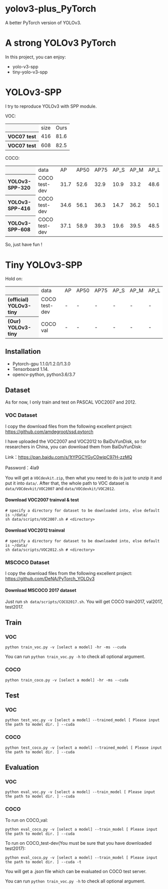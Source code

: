 # yolov3-plus_PyTorch
A better PyTorch version of YOLOv3. 
# A strong YOLOv3 PyTorch

In this project, you can enjoy: 
- yolo-v3-spp
- tiny-yolo-v3-spp

# YOLOv3-SPP
I try to reproduce YOLOv3 with SPP module.

VOC:

<table><tbody>
<tr><th align="left" bgcolor=#f8f8f8> </th>     <td bgcolor=white> size </td> <td bgcolor=white> Ours </td></tr>
<tr><th align="left" bgcolor=#f8f8f8> VOC07 test</th> <td bgcolor=white> 416 </td> <td bgcolor=white> 81.6 </td></tr>
<tr><th align="left" bgcolor=#f8f8f8> VOC07 test</th> <td bgcolor=white> 608 </td> <td bgcolor=white> 82.5 </td></tr>
</table></tbody>

COCO:

<table><tbody>
<tr><th align="left" bgcolor=#f8f8f8> </th>     <td bgcolor=white> data </td><td bgcolor=white> AP </td><td bgcolor=white> AP50 </td><td bgcolor=white> AP75 </td><td bgcolor=white> AP_S </td><td bgcolor=white> AP_M </td><td bgcolor=white> AP_L </td></tr>

<tr><th align="left" bgcolor=#f8f8f8> YOLOv3-SPP-320</th><td bgcolor=white> COCO test-dev </td><td bgcolor=white> 31.7 </td><td bgcolor=white> 52.6 </td><td bgcolor=white> 32.9 </td><td bgcolor=white> 10.9 </td><td bgcolor=white> 33.2 </td><td bgcolor=white> 48.6 </td></tr>

<tr><th align="left" bgcolor=#f8f8f8> YOLOv3-SPP-416</th><td bgcolor=white> COCO test-dev </td><td bgcolor=white> 34.6 </td><td bgcolor=white> 56.1 </td><td bgcolor=white> 36.3 </td><td bgcolor=white> 14.7 </td><td bgcolor=white> 36.2 </td><td bgcolor=white> 50.1 </td></tr>

<tr><th align="left" bgcolor=#f8f8f8> YOLOv3-SPP-608</th><td bgcolor=white> COCO test-dev </td><td bgcolor=white> 37.1 </td><td bgcolor=white> 58.9 </td><td bgcolor=white> 39.3 </td><td bgcolor=white> 19.6 </td><td bgcolor=white> 39.5 </td><td bgcolor=white> 48.5 </td></tr>
</table></tbody>

So, just have fun !

# Tiny YOLOv3-SPP
Hold on:

<table><tbody>
<tr><th align="left" bgcolor=#f8f8f8> </th>     <td bgcolor=white> data </td><td bgcolor=white> AP </td><td bgcolor=white> AP50 </td><td bgcolor=white> AP75 </td><td bgcolor=white> AP_S </td><td bgcolor=white> AP_M </td><td bgcolor=white> AP_L </td></tr>

<tr><th align="left" bgcolor=#f8f8f8> (official) YOLOv3-tiny </th><td bgcolor=white> COCO test-dev </td><td bgcolor=white> - </td><td bgcolor=white> - </td><td bgcolor=white> - </td><td bgcolor=white>- </td><td bgcolor=white> - </td><td bgcolor=white> - </td></tr>

<tr><th align="left" bgcolor=#f8f8f8> (Our) YOLOv3-tiny </th><td bgcolor=white> COCO val </td><td bgcolor=white> - </td><td bgcolor=white> - </td><td bgcolor=white> - </td><td bgcolor=white> - </td><td bgcolor=white> - </td><td bgcolor=white> - </td></tr>

</table></tbody>

## Installation
- Pytorch-gpu 1.1.0/1.2.0/1.3.0
- Tensorboard 1.14.
- opencv-python, python3.6/3.7

## Dataset
As for now, I only train and test on PASCAL VOC2007 and 2012. 

### VOC Dataset
I copy the download files from the following excellent project:
https://github.com/amdegroot/ssd.pytorch

I have uploaded the VOC2007 and VOC2012 to BaiDuYunDisk, so for researchers in China, you can download them from BaiDuYunDisk:

Link：https://pan.baidu.com/s/1tYPGCYGyC0wjpC97H-zzMQ 

Password：4la9

You will get a ```VOCdevkit.zip```, then what you need to do is just to unzip it and put it into ```data/```. After that, the whole path to VOC dataset is ```data/VOCdevkit/VOC2007``` and ```data/VOCdevkit/VOC2012```.

#### Download VOC2007 trainval & test

```Shell
# specify a directory for dataset to be downloaded into, else default is ~/data/
sh data/scripts/VOC2007.sh # <directory>
```

#### Download VOC2012 trainval
```Shell
# specify a directory for dataset to be downloaded into, else default is ~/data/
sh data/scripts/VOC2012.sh # <directory>
```

### MSCOCO Dataset
I copy the download files from the following excellent project:
https://github.com/DeNA/PyTorch_YOLOv3

#### Download MSCOCO 2017 dataset
Just run ```sh data/scripts/COCO2017.sh```. You will get COCO train2017, val2017, test2017.


## Train
### VOC
```Shell
python train_voc.py -v [select a model] -hr -ms --cuda
```

You can run ```python train_voc.py -h``` to check all optional argument.

### COCO
```Shell
python train_coco.py -v [select a model] -hr -ms --cuda
```


## Test
### VOC
```Shell
python test_voc.py -v [select a model] --trained_model [ Please input the path to model dir. ] --cuda
```

### COCO
```Shell
python test_coco.py -v [select a model] --trained_model [ Please input the path to model dir. ] --cuda
```


## Evaluation
### VOC
```Shell
python eval_voc.py -v [select a model] --train_model [ Please input the path to model dir. ] --cuda
```

### COCO
To run on COCO_val:
```Shell
python eval_coco.py -v [select a model] --train_model [ Please input the path to model dir. ] --cuda
```

To run on COCO_test-dev(You must be sure that you have downloaded test2017):
```Shell
python eval_coco.py -v [select a model] --train_model [ Please input the path to model dir. ] --cuda -t
```
You will get a .json file which can be evaluated on COCO test server.

You can run ```python train_voc.py -h``` to check all optional argument.

